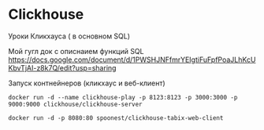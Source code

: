 # Clickhouse
Уроки Кликхауса ( в основном SQL)

Мой гугл док с описнаием функций SQL
https://docs.google.com/document/d/1PWSHJNFfmrYEIgtiFuFpfPoaJLhKcUKbvTjAI-z8k7Q/edit?usp=sharing 

Запуск контнейнеров (кликхаус и веб-клиент)
```
docker run -d --name clickhouse-play -p 8123:8123 -p 3000:3000 -p 9000:9000 clickhouse/clickhouse-server
```
```
docker run -d -p 8080:80 spoonest/clickhouse-tabix-web-client
```

